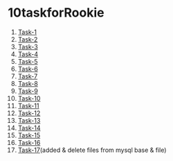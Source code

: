 # 10taskforRookie

1. <a href="https://github.com/saberzhan19/10taskforRookie/tree/task-1"> Task-1</a>
2. <a href="https://github.com/saberzhan19/10taskforRookie/tree/try2"> Task-2</a>
3. <a href="https://github.com/saberzhan19/10taskforRookie/tree/try3"> Task-3</a>
4. <a href="https://github.com/saberzhan19/10taskforRookie/tree/task-4"> Task-4</a>
5. <a href="https://github.com/saberzhan19/10taskforRookie/tree/task-5"> Task-5</a><br>
6. <a href="https://github.com/saberzhan19/10taskforRookie/tree/task-6"> Task-6</a>
7. <a href="https://github.com/saberzhan19/10taskforRookie/tree/task-7"> Task-7</a>
8. <a href="https://github.com/saberzhan19/10taskforRookie/tree/task-8"> Task-8</a>
9. <a href="https://github.com/saberzhan19/10taskforRookie/tree/task-9"> Task-9</a>
10. <a href="https://github.com/saberzhan19/10taskforRookie/tree/task-10"> Task-10</a><br>
11. <a href="https://github.com/saberzhan19/10taskforRookie/tree/task-11"> Task-11</a>
12. <a href="https://github.com/saberzhan19/10taskforRookie/tree/task-12"> Task-12</a>
13. <a href="https://github.com/saberzhan19/10taskforRookie/tree/task-13"> Task-13</a>
14. <a href="https://github.com/saberzhan19/10taskforRookie/tree/task-14"> Task-14</a>
15. <a href="https://github.com/saberzhan19/10taskforRookie/tree/task-15"> Task-15</a>
16. <a href="https://github.com/saberzhan19/10taskforRookie/tree/task-16"> Task-16</a>
17. <a href="https://github.com/saberzhan19/10taskforRookie/tree/task-17"> Task-17</a>(added & delete files from mysql base & file)

